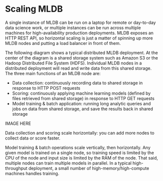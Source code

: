 # Scaling MLDB

A single instance of MLDB can be run on a laptop for remote or day-to-day data science work, or multiple instances can be run across multiple machines for high-availability production deployments. MLDB exposes an HTTP REST API, so horizontal scaling is just a matter of spinning up more MLDB nodes and putting a load balancer in front of them.

The following diagram shows a typical distributed MLDB deployment. At the center of the diagram is a shared storage system such as Amazon S3 or the Hadoop Distributed File System (HDFS). Individual MLDB nodes in a distributed deployment will read and write data from this shared storage. The three main functions of an MLDB node are:

* Data collection: continuously recording data to shared storage in response to HTTP POST requests
* Scoring: continuously applying machine learning models (defined by files retrieved from shared storage) in response to HTTP GET requests
* Model training & batch application: running long analytic queries and jobs on data from shared storage, and save the results back in shared storage

IMAGE HERE

Data collection and scoring scale horizontally: you can add more nodes to collect data or score faster.

Model training & batch operations scale vertically, then horizontally. Any given model is trained on a single node, so training speed is limited by the CPU of the node and input size is limited by the RAM of the node. That said, multiple nodes can train multiple models in parallel. In a typical high-throughput deployment, a small number of high-memory/high-compute machines handles training.